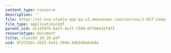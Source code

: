 ```yaml
---
content_type: resource
description: ''
file: https://ol-ocw-studio-app-qa.s3.amazonaws.com/courses/1-017-computing-and-data-analysis-for-environmental-applications-fall-2003/9f27192ceb520a31299d4d0100a8a60a_class03_19_20.pdf
file_type: application/pdf
parent_uid: dc1d597b-6acf-4e17-f390-0ffb0e32fdf5
resourcetype: Document
title: class03_19_20.pdf
uid: 9f27192c-eb52-0a31-299d-4d0100a8a60a
---
```

